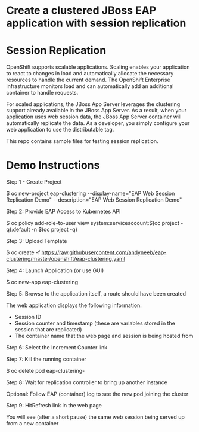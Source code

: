 Create a clustered JBoss EAP application with session replication
===================

Session Replication
===================
OpenShift supports scalable applications. Scaling enables your application to react to changes in load and automatically allocate the necessary resources to handle the current demand. The OpenShift Enterprise infrastructure monitors load and can automatically add an additional container to handle requests. 

For scaled applications, the JBoss App Server leverages the clustering support already available in the JBoss App Server. As a result, when your application uses web session data, the JBoss App Server container will automatically replicate the data. As a developer, you simply configure your web application to use the distributable tag.

This repo contains sample files for testing session replication.

Demo Instructions
===================
Step 1 - Create Project

$ oc new-project eap-clustering --display-name="EAP Web Session Replication Demo" --description="EAP Web Session Replication Demo"

Step 2: Provide EAP Access to Kubernetes API

$ oc policy add-role-to-user view system:serviceaccount:$(oc project -q):default -n $(oc project -q)

Step 3: Upload Template

$ oc create -f https://raw.githubusercontent.com/andyneeb/eap-clustering/master/openshift/eap-clustering.yaml

Step 4: Launch Application (or use GUI)

$ oc new-app eap-clustering

Step 5: Browse to the application itself, a route should have been created

The web application displays the following information:
- Session ID
- Session counter and timestamp (these are variables stored in the session that are replicated)
- The container name that the web page and session is being hosted from

Step 6: Select the Increment Counter link

Step 7: Kill the running container

$ oc delete pod eap-clustering-<n-xyz>

Step 8: Wait for replication controller to bring up another instance

Optional: Follow EAP (container) log to see the new pod joining the cluster 

Step 9: HitRefresh link in the web page

You will see (after a short pause) the same web session being served up from a new container
